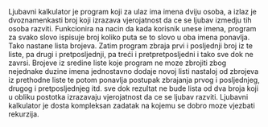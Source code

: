 Ljubavni kalkulator je program koji za ulaz ima imena dviju osoba, a izlaz je dvoznamenkasti broj koji izrazava vjerojatnost da ce se ljubav izmedju tih osoba razviti. 
Funkcionira na nacin da kada korisnik unese imena, program za svako slovo ispisuje broj koliko puta se to slovo u oba imena ponavlja. Tako nastane lista brojeva.
Zatim program zbraja prvi i posljednji broj iz te liste, pa drugi i pretposljednji, pa treći i pretpretposljedni i tako sve dok ne zavrsi.
Brojeve iz sredine liste koje program ne moze zbrojiti zbog nejednake duzine imena jednostavno dodaje novoj listi nastaloj od zbrojeva iz prethodne liste 
te potom ponavlja postupak zbrajanja prvog i posljednjeg, drugog i pretposljednjeg itd. 
sve dok rezultat ne bude lista od dva broja koji u obliku postotka izrazavaju vjerojatnost da ce se ljubav razviti.
Ljubavni kalkulator je dosta kompleksan zadatak na kojemu se dobro moze vjezbati rekurzija.
